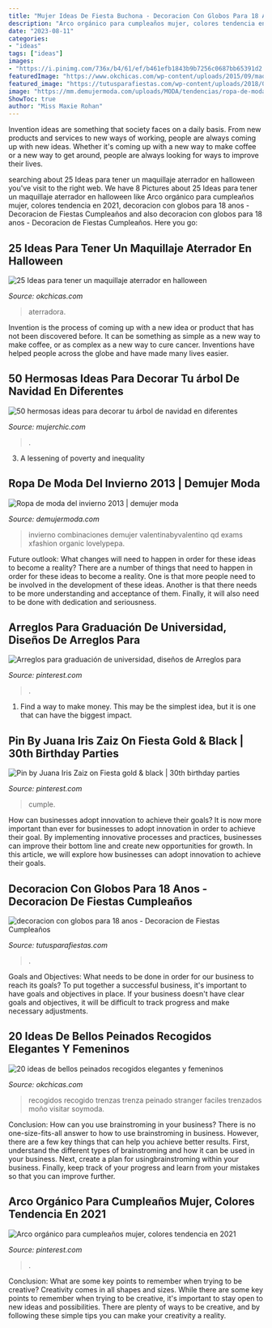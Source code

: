 ```yaml
---
title: "Mujer Ideas De Fiesta Buchona - Decoracion Con Globos Para 18 Anos"
description: "Arco orgánico para cumpleaños mujer, colores tendencia en 2021"
date: "2023-08-11"
categories:
- "ideas"
tags: ["ideas"]
images:
- "https://i.pinimg.com/736x/b4/61/ef/b461efb1843b9b7256c0687bb65391d2.jpg"
featuredImage: "https://www.okchicas.com/wp-content/uploads/2015/09/maquillaje-para-halloween-20.jpg"
featured_image: "https://tutusparafiestas.com/wp-content/uploads/2018/01/decoracion-con-globos-para-18-anos.jpg"
image: "https://mm.demujermoda.com/uploads/MODA/tendencias/ropa-de-moda-del-invierno-2013-2.jpg"
ShowToc: true
author: "Miss Maxie Rohan"
---
```



Invention ideas are something that society faces on a daily basis. From new products and services to new ways of working, people are always coming up with new ideas. Whether it's coming up with a new way to make coffee or a new way to get around, people are always looking for ways to improve their lives. 

	

		
searching about 25 Ideas para tener un maquillaje aterrador en halloween you've visit to the right web. We have 8 Pictures about 25 Ideas para tener un maquillaje aterrador en halloween like Arco orgánico para cumpleaños mujer, colores tendencia en 2021, decoracion con globos para 18 anos - Decoracion de Fiestas Cumpleaños and also decoracion con globos para 18 anos - Decoracion de Fiestas Cumpleaños. Here you go:
		
    
## 25 Ideas Para Tener Un Maquillaje Aterrador En Halloween

<img loading=lazy src="https://www.okchicas.com/wp-content/uploads/2015/09/maquillaje-para-halloween-20.jpg" onerror="this.onerror=null;this.src='https://tse1.mm.bing.net/th?id=OIP.bSxIcg6t2YV4H4m8poGueAHaMj&amp;pid=15.1';" alt="25 Ideas para tener un maquillaje aterrador en halloween">

_Source: okchicas.com_

>aterradora. 

	

Invention is the process of coming up with a new idea or product that has not been discovered before. It can be something as simple as a new way to make coffee, or as complex as a new way to cure cancer. Inventions have helped people across the globe and have made many lives easier.

    
## 50 Hermosas Ideas Para Decorar Tu árbol De Navidad En Diferentes

<img loading=lazy src="http://mujerchic.com/wp-content/uploads/2018/10/06052704adf930b40b1293b4e43f1909.jpg" onerror="this.onerror=null;this.src='https://tse3.mm.bing.net/th?id=OIP.qVk8aD3puT1o4CiFtUDGqwHaJ4&amp;pid=15.1';" alt="50 hermosas ideas para decorar tu árbol de navidad en diferentes">

_Source: mujerchic.com_

>. 

	

3. A lessening of poverty and inequality 

    
## Ropa De Moda Del Invierno 2013 | Demujer Moda

<img loading=lazy src="https://mm.demujermoda.com/uploads/MODA/tendencias/ropa-de-moda-del-invierno-2013-2.jpg" onerror="this.onerror=null;this.src='https://tse2.mm.bing.net/th?id=OIP.w_UICfD9CKDmz-sdn4XAogAAAA&amp;pid=15.1';" alt="Ropa de moda del invierno 2013 | demujer moda">

_Source: demujermoda.com_

>invierno combinaciones demujer valentinabyvalentino qd exams xfashion organic lovelypepa. 

	

Future outlook: What changes will need to happen in order for these ideas to become a reality?
There are a number of things that need to happen in order for these ideas to become a reality. One is that more people need to be involved in the development of these ideas. Another is that there needs to be more understanding and acceptance of them. Finally, it will also need to be done with dedication and seriousness.

    
## Arreglos Para Graduación De Universidad, Diseños De Arreglos Para

<img loading=lazy src="https://i.pinimg.com/736x/b4/61/ef/b461efb1843b9b7256c0687bb65391d2.jpg" onerror="this.onerror=null;this.src='https://tse4.mm.bing.net/th?id=OIP._wUtNylGgmyipnRHsVlftgHaML&amp;pid=15.1';" alt="Arreglos para graduación de universidad, diseños de Arreglos para">

_Source: pinterest.com_

>. 

	

1) Find a way to make money. This may be the simplest idea, but it is one that can have the biggest impact.

    
## Pin By Juana Iris Zaiz On Fiesta Gold &amp; Black | 30th Birthday Parties

<img loading=lazy src="https://i.pinimg.com/736x/af/be/f3/afbef39d69ef53a30a1694793f461d1b.jpg" onerror="this.onerror=null;this.src='https://tse1.mm.bing.net/th?id=OIP.ndSlUZtaJRJ1FfV7KXFomwHaKg&amp;pid=15.1';" alt="Pin by Juana Iris Zaiz on Fiesta gold &amp; black | 30th birthday parties">

_Source: pinterest.com_

>cumple. 

	

How can businesses adopt innovation to achieve their goals?
It is now more important than ever for businesses to adopt innovation in order to achieve their goal. By implementing innovative processes and practices, businesses can improve their bottom line and create new opportunities for growth. In this article, we will explore how businesses can adopt innovation to achieve their goals.

    
## Decoracion Con Globos Para 18 Anos - Decoracion De Fiestas Cumpleaños

<img loading=lazy src="https://tutusparafiestas.com/wp-content/uploads/2018/01/decoracion-con-globos-para-18-anos.jpg" onerror="this.onerror=null;this.src='https://tse1.mm.bing.net/th?id=OIP.Tm3IvsUWjQ1p2CmHipzN4wHaMP&amp;pid=15.1';" alt="decoracion con globos para 18 anos - Decoracion de Fiestas Cumpleaños">

_Source: tutusparafiestas.com_

>. 

	

Goals and Objectives: What needs to be done in order for our business to reach its goals?
To put together a successful business, it's important to have goals and objectives in place. If your business doesn't have clear goals and objectives, it will be difficult to track progress and make necessary adjustments.

    
## 20 Ideas De Bellos Peinados Recogidos Elegantes Y Femeninos

<img loading=lazy src="http://www.okchicas.com/wp-content/uploads/2016/02/20-ideas-de-peinados-recogidos-13-700x700.jpg" onerror="this.onerror=null;this.src='https://tse1.mm.bing.net/th?id=OIP.MXKArx6Fmxnn54lnvqNdpgHaHa&amp;pid=15.1';" alt="20 ideas de bellos peinados recogidos elegantes y femeninos">

_Source: okchicas.com_

>recogidos recogido trenzas trenza peinado stranger faciles trenzados moño visitar soymoda. 

	

Conclusion: How can you use brainstroming in your business?
There is no one-size-fits-all answer to how to use brainstroming in business. However, there are a few key things that can help you achieve better results. First, understand the different types of brainstroming and how it can be used in your business. Next, create a plan for usingbrainstroming within your business. Finally, keep track of your progress and learn from your mistakes so that you can improve further.

    
## Arco Orgánico Para Cumpleaños Mujer, Colores Tendencia En 2021

<img loading=lazy src="https://i.pinimg.com/736x/56/13/09/56130901928baa59985905378175f1a0.jpg" onerror="this.onerror=null;this.src='https://tse3.mm.bing.net/th?id=OIP.VfpbKsgFzZvo27Blj7BTLAHaJ3&amp;pid=15.1';" alt="Arco orgánico para cumpleaños mujer, colores tendencia en 2021">

_Source: pinterest.com_

>. 

	

Conclusion: What are some key points to remember when trying to be creative?
Creativity comes in all shapes and sizes. While there are some key points to remember when trying to be creative, it's important to stay open to new ideas and possibilities. There are plenty of ways to be creative, and by following these simple tips you can make your creativity a reality.

